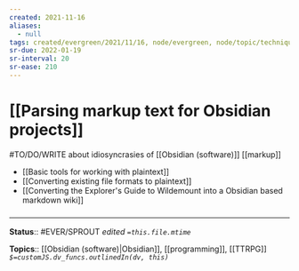```yaml
---
created: 2021-11-16
aliases:
  - null
tags: created/evergreen/2021/11/16, node/evergreen, node/topic/technique,
sr-due: 2022-01-19
sr-interval: 20
sr-ease: 210
---
```


# [[Parsing markup text for Obsidian projects]] 

#TO/DO/WRITE  about idiosyncrasies of [[Obsidian (software)]] [[markup]]
- [[Basic tools for working with plaintext]]
- [[Converting existing file formats to plaintext]]
- [[Converting the Explorer's Guide to Wildemount into a Obsidian based markdown wiki]]


### <hr class="footnote"/>

**Status**:: #EVER/SPROUT 
*edited `=this.file.mtime`*

**Topics**:: [[Obsidian (software)|Obsidian]], [[programming]], [[TTRPG]]
*`$=customJS.dv_funcs.outlinedIn(dv, this)`*
